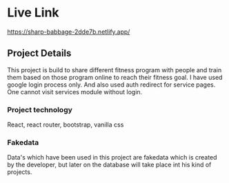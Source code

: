 # Live Link
https://sharp-babbage-2dde7b.netlify.app/

## Project Details

This project is build to share different fitness program with people and train them based on those program online to reach their fitness goal. I have used google login process only. And also used auth redirect for service pages. One cannot visit services module without login.

### Project technology

React, react router, bootstrap, vanilla css 


### Fakedata

Data's which have been used in this project are fakedata which is created by the developer, but later on the database will take place int his kind of projects.
